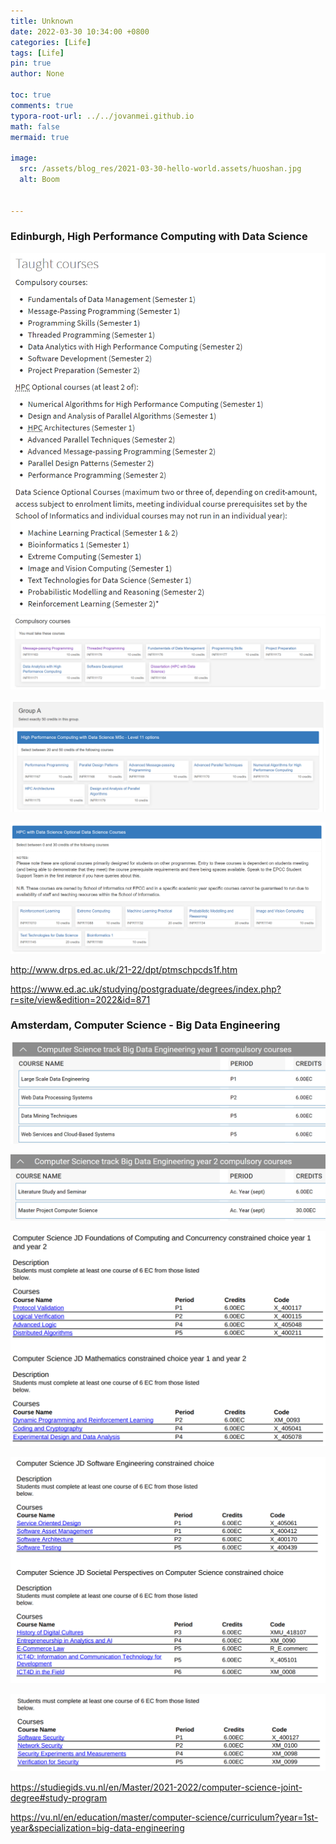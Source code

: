 ```yaml
---
title: Unknown
date: 2022-03-30 10:34:00 +0800
categories: [Life]
tags: [Life]
pin: true
author: None

toc: true
comments: true
typora-root-url: ../../jovanmei.github.io
math: false
mermaid: true

image:
  src: /assets/blog_res/2021-03-30-hello-world.assets/huoshan.jpg
  alt: Boom


---
```




### Edinburgh, High Performance Computing with Data Science

<img src="/assets/2021-03-31-Sub.assets/image-20220225211454289.png" alt="image-20220225211454289" style="zoom:80%;" />

<img src="/assets/2021-03-31-Sub.assets/image-20220225210809640.png" alt="image-20220225210809640" style=";" />

![image-20220225211157200](/assets/2021-03-31-Sub.assets/image-20220225211157200.png)

![image-20220225211213418](/assets/2021-03-31-Sub.assets/image-20220225211213418.png)

http://www.drps.ed.ac.uk/21-22/dpt/ptmschpcds1f.htm

https://www.ed.ac.uk/studying/postgraduate/degrees/index.php?r=site/view&edition=2022&id=871



### Amsterdam, Computer Science - Big Data Engineering

![image-20220225211842466](/assets/2021-03-31-Sub.assets/image-20220225211842466.png)

![image-20220225211854621](/assets/2021-03-31-Sub.assets/image-20220225211854621.png)

<img src="/assets/2021-03-31-Sub.assets/image-20220225212127734.png" alt="image-20220225212127734" style="zoom: 80%;" />

![image-20220225212156698](/assets/2021-03-31-Sub.assets/image-20220225212156698.png)

![image-20220225212214287](/assets/2021-03-31-Sub.assets/image-20220225212214287.png)



https://studiegids.vu.nl/en/Master/2021-2022/computer-science-joint-degree#study-program

https://vu.nl/en/education/master/computer-science/curriculum?year=1st-year&specialization=big-data-engineering